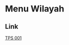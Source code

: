 # Menu Wilayah

## Link

[TPS 001](https://github.com/gigit-pemilu/pemilu-2024-96-papua-barat-daya/tree/main/pilpres/hitung-suara/sub/96-papua-barat-daya/sub/04-tambrauw/sub/24-kebar-selatan/sub/2010-meiwar/sub/001-tps)

